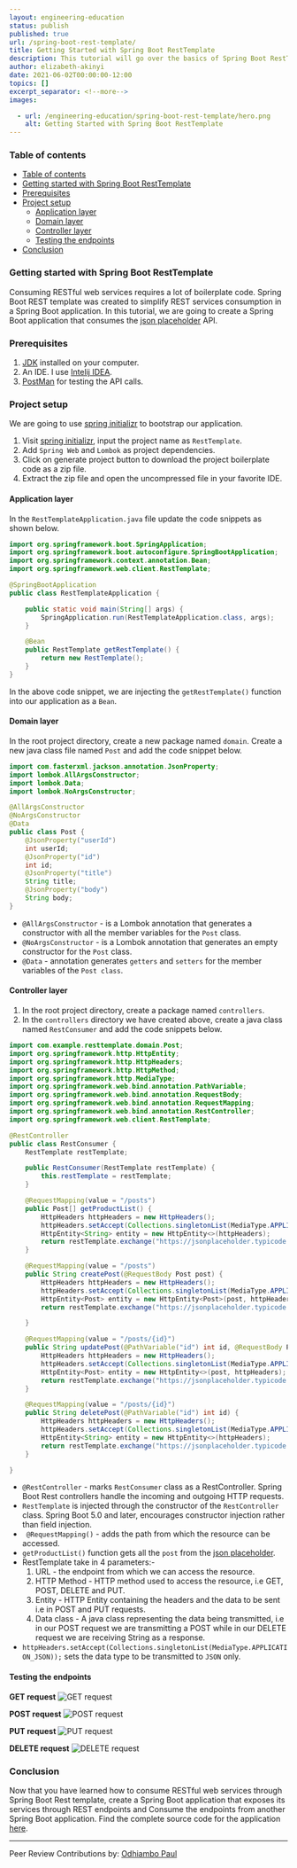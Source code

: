 ```yaml
---
layout: engineering-education
status: publish
published: true
url: /spring-boot-rest-template/
title: Getting Started with Spring Boot RestTemplate
description: This tutorial will go over the basics of Spring Boot RestTemplate, how to integrate with Spring Boot and consume RESTful web services.
author: elizabeth-akinyi
date: 2021-06-02T00:00:00-12:00
topics: []
excerpt_separator: <!--more-->
images:

  - url: /engineering-education/spring-boot-rest-template/hero.png
    alt: Getting Started with Spring Boot RestTemplate
---
```


### Table of contents
- [Table of contents](#table-of-contents)
- [Getting started with Spring Boot RestTemplate](#getting-started-with-spring-boot-resttemplate)
- [Prerequisites](#prerequisites)
- [Project setup](#project-setup)
  - [Application layer](#application-layer)
  - [Domain layer](#domain-layer)
  - [Controller layer](#controller-layer)
  - [Testing the endpoints](#testing-the-endpoints)
- [Conclusion](#conclusion)

### Getting started with Spring Boot RestTemplate
Consuming RESTful web services requires a lot of boilerplate code. Spring Boot REST template was created to simplify REST services consumption in a Spring Boot application. In this tutorial, we are going to create a Spring Boot application that consumes the [json placeholder](https://jsonplaceholder.typicode.com/posts) API.

### Prerequisites
1. [JDK](https://www.oracle.com/java/technologies/javase-downloads.html) installed on your computer.
2. An IDE. I use [Intelij IDEA](https://www.jetbrains.com/idea/promo/?gclid=CjwKCAjwtdeFBhBAEiwAKOIy53VpyHjaRAKTPawL_snUuQ3whe9loukEM8zCPNBUUERCH7PqxklNnxoCg1sQAvD_BwE).
3. [PostMan](https://www.postman.com/) for testing the API calls.
   
### Project setup
We are going to use [spring initializr](https://start.spring.io/) to bootstrap our application.

1. Visit [spring initializr](https://start.spring.io/), input the project name as `RestTemplate`.
2. Add `Spring Web` and `Lombok` as project dependencies.
3. Click on generate project button to download the project boilerplate code as a zip file.
4. Extract the zip file and open the uncompressed file in your favorite IDE. 



#### Application layer
In the `RestTemplateApplication.java` file update the code snippets as shown below. 

```java
import org.springframework.boot.SpringApplication;
import org.springframework.boot.autoconfigure.SpringBootApplication;
import org.springframework.context.annotation.Bean;
import org.springframework.web.client.RestTemplate;

@SpringBootApplication
public class RestTemplateApplication {

    public static void main(String[] args) {
        SpringApplication.run(RestTemplateApplication.class, args);
    }

    @Bean
    public RestTemplate getRestTemplate() {
        return new RestTemplate();
    }
}

```
In the above code snippet, we are injecting the `getRestTemplate()` function into our application as a `Bean`.

#### Domain layer
In the root project directory, create a new package named `domain`. Create a new java class file named `Post` and add the code snippet below.

```java
import com.fasterxml.jackson.annotation.JsonProperty;
import lombok.AllArgsConstructor;
import lombok.Data;
import lombok.NoArgsConstructor;

@AllArgsConstructor
@NoArgsConstructor
@Data
public class Post {
    @JsonProperty("userId")
    int userId;
    @JsonProperty("id")
    int id;
    @JsonProperty("title")
    String title;
    @JsonProperty("body")
    String body;
}

```
- `@AllArgsConstructor` - is a Lombok annotation that generates a constructor with all the member variables for the `Post` class.
- `@NoArgsConstructor` - is a Lombok annotation that generates an empty constructor for the `Post` class.
- `@Data` - annotation generates `getters` and `setters` for the member variables of the `Post class`.

#### Controller layer
1. In the root project directory, create a package named `controllers`.
2. In the `controllers` directory we have created above, create a java class named `RestConsumer` and add the code snippets below.
   
```java
import com.example.resttemplate.domain.Post;
import org.springframework.http.HttpEntity;
import org.springframework.http.HttpHeaders;
import org.springframework.http.HttpMethod;
import org.springframework.http.MediaType;
import org.springframework.web.bind.annotation.PathVariable;
import org.springframework.web.bind.annotation.RequestBody;
import org.springframework.web.bind.annotation.RequestMapping;
import org.springframework.web.bind.annotation.RestController;
import org.springframework.web.client.RestTemplate;

@RestController
public class RestConsumer {
    RestTemplate restTemplate;

    public RestConsumer(RestTemplate restTemplate) {
        this.restTemplate = restTemplate;
    }

    @RequestMapping(value = "/posts")
    public Post[] getProductList() {
        HttpHeaders httpHeaders = new HttpHeaders();
        httpHeaders.setAccept(Collections.singletonList(MediaType.APPLICATION_JSON));
        HttpEntity<String> entity = new HttpEntity<>(httpHeaders);
        return restTemplate.exchange("https://jsonplaceholder.typicode.com/posts", HttpMethod.GET, entity, Post[].class).getBody();
    }

    @RequestMapping(value = "/posts")
    public String createPost(@RequestBody Post post) {
        HttpHeaders httpHeaders = new HttpHeaders();
        httpHeaders.setAccept(Collections.singletonList(MediaType.APPLICATION_JSON));
        HttpEntity<Post> entity = new HttpEntity<Post>(post, httpHeaders);
        return restTemplate.exchange("https://jsonplaceholder.typicode.com/posts", HttpMethod.POST, entity, String.class).getBody();

    }

    @RequestMapping(value = "/posts/{id}")
    public String updatePost(@PathVariable("id") int id, @RequestBody Post post) {
        HttpHeaders httpHeaders = new HttpHeaders();
        httpHeaders.setAccept(Collections.singletonList(MediaType.APPLICATION_JSON));
        HttpEntity<Post> entity = new HttpEntity<>(post, httpHeaders);
        return restTemplate.exchange("https://jsonplaceholder.typicode.com/posts/" + id, HttpMethod.PUT, entity, String.class).getBody();
    }

    @RequestMapping(value = "/posts/{id}")
    public String deletePost(@PathVariable("id") int id) {
        HttpHeaders httpHeaders = new HttpHeaders();
        httpHeaders.setAccept(Collections.singletonList(MediaType.APPLICATION_JSON));
        HttpEntity<String> entity = new HttpEntity<>(httpHeaders);
        return restTemplate.exchange("https://jsonplaceholder.typicode.com/posts/" + id, HttpMethod.DELETE, entity, String.class).getBody();
    }

}

```
- `@RestController` - marks `RestConsumer` class as a RestController. Spring Boot Rest controllers handle the incoming and outgoing HTTP requests.
- ` RestTemplate ` is injected through the constructor of the `RestController` class. Spring Boot 5.0 and later, encourages constructor injection rather than field injection.
- ` @RequestMapping()` - adds the path from which the resource can be accessed.
- `getProductList()` function gets all the `post` from the [json placeholder](https://jsonplaceholder.typicode.com/posts/).
- RestTemplate take in 4 parameters:-
  1. URL - the endpoint from which we can access the resource.
  2. HTTP Method - HTTP method used to access the resource, i.e GET, POST, DELETE and PUT.
  3. Entity - HTTP Entity containing the headers and the data to be sent i.e in POST and PUT requests.
  4. Data class - A java class representing the data being transmitted, i.e in our POST request we are transmitting a POST while in our DELETE request we are receiving String as a response.
- `httpHeaders.setAccept(Collections.singletonList(MediaType.APPLICATION_JSON));` sets the data type to be transmitted to `JSON` only.
    
#### Testing the endpoints
**GET request**
![GET request](/engineering-education/spring-boot-rest-template/get-todos.png)

**POST request**
![POST request](/engineering-education/spring-boot-rest-template/create-todo.png)

**PUT request**
![PUT request](/engineering-education/spring-boot-rest-template/update-todo.png)

**DELETE request**
![DELETE request](/engineering-education/spring-boot-rest-template/delete-todo.png)


### Conclusion
Now that you have learned how to consume RESTful web services through Spring Boot Rest template, create a Spring Boot application that exposes its services through REST endpoints and Consume the endpoints from another Spring Boot application. Find the complete source code for the application [here](https://replit.com/@elizabeth962/RestTemplate#).

---
Peer Review Contributions by: [Odhiambo Paul](/engineering-education/authors/odhiambo-paul/)
